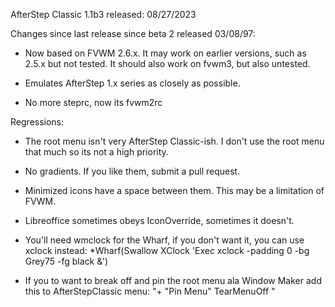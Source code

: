 AfterStep Classic 1.1b3 released: 08/27/2023

Changes since last release since beta 2 released 03/08/97:

* Now based on FVWM 2.6.x. It may work on earlier versions, such as 2.5.x but not tested. It should also work on fvwm3, but also untested.

* Emulates AfterStep 1.x series as closely as possible.

* No more steprc, now its fvwm2rc

Regressions:

* The root menu isn't very AfterStep Classic-ish. I don't use the root menu that much so its not a high priority.

* No gradients. If you like them, submit a pull request.

* Minimized icons have a space between them. This may be a limitation of FVWM.

* Libreoffice sometimes obeys IconOverride, sometimes it doesn't.

* You'll need wmclock for the Wharf, if you don't want it, you can use xclock instead:
*Wharf(Swallow XClock 'Exec xclock -padding 0 -bg Grey75 -fg black &')

* If you to want to break off and pin the root menu ala Window Maker add this to AfterStepClassic menu:
"+			"Pin Menu" TearMenuOff	"

